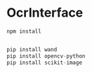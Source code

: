 # OcrInterface
```node
npm install


```

```py
pip install wand
pip install opencv-python
pip install scikit-image
```
